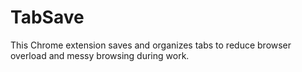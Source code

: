 # TabSave
This Chrome extension saves and organizes tabs to reduce browser overload and messy browsing during work.
